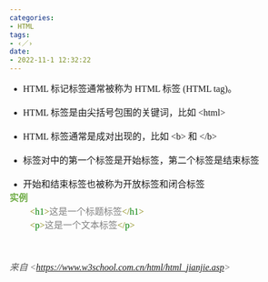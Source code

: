 ```yaml
---
categories:
- HTML
tags:
- ‹／›
date:
- 2022-11-1 12:32:22
---
```


<div style="direction: ltr; border-width: 100%;">
    <div style="direction: ltr; margin-top: 0in; margin-left: 0in; width: 5.2347in;">
        <div style="direction: ltr; margin-top: 0in; margin-left: 0in; width: 5.2347in;">
            <ul style="direction: ltr; unicode-bidi: embed; margin-top: 0in; margin-bottom: 0in;" type="disc">
                <li style="margin-top: 0; margin-bottom: 0; vertical-align: middle;"><span
                        style="font-family: 'Comic Sans MS'; font-size: 12.0pt;">HTML </span><span
                        style="font-family: 'Microsoft YaHei UI'; font-size: 12.0pt;">标记标签通常被称为</span><span
                        style="font-family: 'Comic Sans MS'; font-size: 12.0pt;"> HTML </span><span
                        style="font-family: 'Microsoft YaHei UI'; font-size: 12.0pt;">标签</span><span
                        style="font-family: 'Comic Sans MS'; font-size: 12.0pt;"> (HTML tag)</span><span
                        style="font-family: 'Microsoft YaHei UI'; font-size: 12.0pt;">。</span></li>
            </ul>
            <p style="margin: 0in; font-family: 'Comic Sans MS'; font-size: 12.0pt;">&nbsp;</p>
            <ul style="direction: ltr; unicode-bidi: embed; margin-top: 0in; margin-bottom: 0in;" type="disc">
                <li style="margin-top: 0; margin-bottom: 0; vertical-align: middle;"><span
                        style="font-family: 'Comic Sans MS'; font-size: 12.0pt;">HTML </span><span
                        style="font-family: 'Microsoft YaHei UI'; font-size: 12.0pt;">标签是由尖括号包围的关键词，比如</span><span
                        style="font-family: 'Comic Sans MS'; font-size: 12.0pt;"> &lt;html&gt;</span></li>
            </ul>
            <p style="margin: 0in; font-family: 'Comic Sans MS'; font-size: 12.0pt;">&nbsp;</p>
            <ul style="direction: ltr; unicode-bidi: embed; margin-top: 0in; margin-bottom: 0in;" type="disc">
                <li style="margin-top: 0; margin-bottom: 0; vertical-align: middle;"><span
                        style="font-family: 'Comic Sans MS'; font-size: 12.0pt;">HTML </span><span
                        style="font-family: 'Microsoft YaHei UI'; font-size: 12.0pt;">标签通常是成对出现的，比如</span><span
                        style="font-family: 'Comic Sans MS'; font-size: 12.0pt;"> &lt;b&gt; </span><span
                        style="font-family: 'Microsoft YaHei UI'; font-size: 12.0pt;">和</span><span
                        style="font-family: 'Comic Sans MS'; font-size: 12.0pt;"> &lt;/b&gt;</span></li>
            </ul>
            <p style="margin: 0in; font-family: 'Comic Sans MS'; font-size: 12.0pt;">&nbsp;</p>
            <ul style="direction: ltr; unicode-bidi: embed; margin-top: 0in; margin-bottom: 0in;" type="disc">
                <li style="margin-top: 0; margin-bottom: 0; vertical-align: middle;"><span
                        style="font-family: 'Microsoft YaHei UI'; font-size: 12.0pt;">标签对中的第一个标签是开始标签，第二个标签是结束标签</span>
                </li>
            </ul>
            <p style="margin: 0in; font-family: 'Comic Sans MS'; font-size: 12.0pt;">&nbsp;</p>
            <ul style="direction: ltr; unicode-bidi: embed; margin-top: 0in; margin-bottom: 0in;" type="disc">
                <li style="margin-top: 0; margin-bottom: 0; vertical-align: middle;"><span
                        style="font-family: 'Microsoft YaHei UI'; font-size: 12.0pt;">开始和结束标签也被称为开放标签和闭合标签</span></li>
            </ul>
            <p style="margin: 0in; font-family: 'Microsoft YaHei UI'; font-size: 12.0pt; color: #70ad47;"><span
                    style="font-weight: bold;">实例</span></p>
            <p style="margin: 0in; margin-left: .375in; font-size: 12.0pt;"><span
                    style="font-family: 'Comic Sans MS'; color: olive;">&lt;</span><span
                    style="font-family: 'Comic Sans MS'; color: green;">h1</span><span
                    style="font-family: 'Comic Sans MS'; color: olive;">&gt;</span><span
                    style="font-family: 'Microsoft YaHei UI'; color: gray;">这是一个标题标签</span><span
                    style="font-family: 'Comic Sans MS'; color: olive;">&lt;/</span><span
                    style="font-family: 'Comic Sans MS'; color: green;">h1</span><span
                    style="font-family: 'Comic Sans MS'; color: olive;">&gt; </span></p>
            <p style="margin: 0in; margin-left: .375in; font-size: 12.0pt;"><span lang="zh-CN"
                    style="font-family: 'Comic Sans MS'; color: olive;">&lt;</span><span lang="en-US"
                    style="font-family: 'Comic Sans MS'; color: green;">p</span><span lang="zh-CN"
                    style="font-family: 'Comic Sans MS'; color: olive;">&gt;</span><span lang="zh-CN"
                    style="font-family: 'Microsoft YaHei UI'; color: gray;">这是一个文本标签</span><span lang="zh-CN"
                    style="font-family: 'Comic Sans MS'; color: olive;">&lt;/</span><span lang="en-US"
                    style="font-family: 'Comic Sans MS'; color: green;">p</span><span lang="zh-CN"
                    style="font-family: 'Comic Sans MS'; color: olive;">&gt; </span></p>
            <p style="margin: 0in; font-family: 'Comic Sans MS'; font-size: 12.0pt;">&nbsp;</p>
            <p style="margin: 0in; font-family: 'Comic Sans MS'; font-size: 12.0pt;">&nbsp;</p>
            <p><cite style="margin: 0in; font-size: 12.0pt; color: #595959;"><span
                        style="font-family: 'Microsoft YaHei UI';">来自</span><span style="font-family: 'Comic Sans MS';">
                        &lt;</span><a href="https://www.w3school.com.cn/html/html_jianjie.asp"><span
                            style="font-family: 'Comic Sans MS';">https://www.w3school.com.cn/html/html_jianjie.asp</span></a><span
                        style="font-family: 'Comic Sans MS';">&gt; </span></cite></p>
            <p style="margin: 0in; font-family: 'Comic Sans MS'; font-size: 12.0pt;">&nbsp;</p>
        </div>
    </div>
</div>